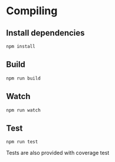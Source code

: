 # Compiling

## Install dependencies

``` npm install ```

## Build

``` npm run build ```

## Watch

``` npm run watch ```

## Test

``` npm run test ```

Tests are also provided with coverage test
